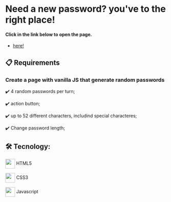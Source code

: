 # Need a new password? you've to the right place!
#### Click in the link below to open the page.
- [here!](https://alexandredornellas.github.io/random-password-generator/)

## 📋 Requirements

### Create a page with vanilla JS that generate random passwords

✔️ 4 random passwords per turn;

✔️ action button;

✔️ up to 52 different characters, includind special characteres;

✔️ Change password length;

## 🛠 Tecnology:

<img src="https://cdn.jsdelivr.net/gh/devicons/devicon/icons/html5/html5-original.svg" align="center" width="30" height="30" /> HTML5

<img src="https://cdn.jsdelivr.net/gh/devicons/devicon/icons/css3/css3-original.svg" align="center" width="30" height="30" /> CSS3

<img src="https://cdn.jsdelivr.net/gh/devicons/devicon/icons/javascript/javascript-original.svg" align="center" width="30" height="30" /> Javascript